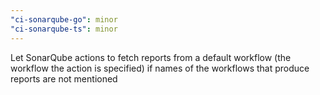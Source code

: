```yaml
---
"ci-sonarqube-go": minor
"ci-sonarqube-ts": minor
---
```


Let SonarQube actions to fetch reports from a default workflow (the workflow the
action is specified) if names of the workflows that produce reports are not
mentioned
